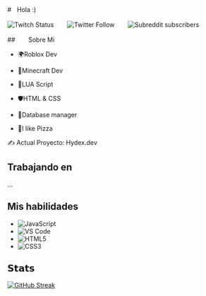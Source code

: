 #ㅤHola :)

![Twitch Status](https://img.shields.io/twitch/status/axelchips?label=AxelChips&style=social)ㅤㅤ
![Twitter Follow](https://img.shields.io/twitter/follow/axelchipz?label=Twitter%20Follow%20-%20%40axelchipz&style=social)ㅤㅤ
![Subreddit subscribers](https://img.shields.io/reddit/subreddit-subscribers/AxelChips?label=Reddit%20-%20Follow&style=social)

##ㅤㅤ
 Sobre Mi
- 🌍Roblox Dev 
- 👷Minecraft Dev 
- 🌙LUA Script 
- 🛡️HTML & CSS 
- 📱Database manager

- 🍕I like Pizza

:writing_hand: Actual Proyecto: Hydex.dev 

## Trabajando en

...


## Mis habilidades
- ![JavaScript](https://img.shields.io/badge/-JavaScript-%23F7DF1C?style=flat-square&logo=javascript&logoColor=000000&labelColor=%23F7DF1C&color=%23FFCE5A)
- ![VS Code](https://img.shields.io/badge/-VSCode-%23007ACC?style=flat-square&logo=visual-studio-code)
- ![HTML5](https://img.shields.io/badge/-HTML5-%23E44D27?style=flat-square&logo=html5&logoColor=ffffff)
- ![CSS3](https://img.shields.io/badge/-CSS3-%231572B6?style=flat-square&logo=css3)


## 𝗦𝘁𝗮𝘁𝘀

[![GitHub Streak](http://github-readme-streak-stats.herokuapp.com?user=AxelChips&theme=dark&hide_border=true&locale=es&date_format=j%20M%5B%20Y%5D&type=png)](https://git.io/streak-stats)
